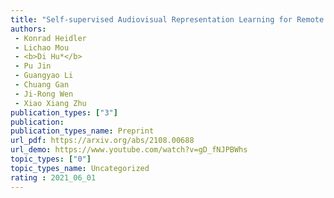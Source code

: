```yaml
---  
title: "Self-supervised Audiovisual Representation Learning for Remote Sensing Data"  
authors:  
 - Konrad Heidler  
 - Lichao Mou  
 - <b>Di Hu*</b>  
 - Pu Jin  
 - Guangyao Li  
 - Chuang Gan  
 - Ji-Rong Wen  
 - Xiao Xiang Zhu  
publication_types: ["3"]  
publication:   
publication_types_name: Preprint  
url_pdf: https://arxiv.org/abs/2108.00688  
url_demo: https://www.youtube.com/watch?v=gD_fNJPBWhs  
topic_types: ["0"]
topic_types_name: Uncategorized
rating : 2021_06_01
---  
```

